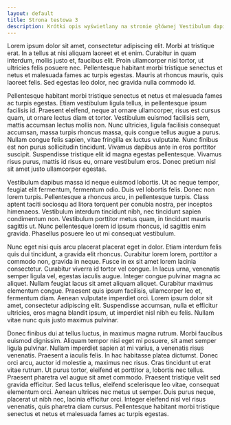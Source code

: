 ```yaml
---
layout: default
title: Strona testowa 3
description: Krótki opis wyświetlany na stronie głównej Vestibulum dapibus massa id neque euismod lobortis. Ut ac neque tempor, feugiat elit fermentum, fermentum odio. Duis vel lobortis felis. Donec non lorem turpis.
---
```

Lorem ipsum dolor sit amet, consectetur adipiscing elit. Morbi at tristique erat. In a tellus at nisi aliquam laoreet et et enim. Curabitur in quam interdum, mollis justo et, faucibus elit. Proin ullamcorper nisl tortor, ut ultricies felis posuere nec. Pellentesque habitant morbi tristique senectus et netus et malesuada fames ac turpis egestas. Mauris at rhoncus mauris, quis laoreet felis. Sed egestas leo dolor, nec gravida nulla commodo id.

Pellentesque habitant morbi tristique senectus et netus et malesuada fames ac turpis egestas. Etiam vestibulum ligula tellus, in pellentesque ipsum facilisis id. Praesent eleifend, neque at ornare ullamcorper, risus est cursus quam, ut ornare lectus diam et tortor. Vestibulum euismod facilisis sem, mattis accumsan lectus mollis non. Nunc ultricies, ligula facilisis consequat accumsan, massa turpis rhoncus massa, quis congue tellus augue a purus. Nullam congue felis sapien, vitae fringilla ex luctus vulputate. Nunc finibus est non purus sollicitudin tincidunt. Vivamus dapibus ante in eros porttitor suscipit. Suspendisse tristique elit id magna egestas pellentesque. Vivamus risus purus, mattis id risus eu, ornare vestibulum eros. Donec pretium nisl sit amet justo ullamcorper egestas.

Vestibulum dapibus massa id neque euismod lobortis. Ut ac neque tempor, feugiat elit fermentum, fermentum odio. Duis vel lobortis felis. Donec non lorem turpis. Pellentesque a rhoncus arcu, in pellentesque turpis. Class aptent taciti sociosqu ad litora torquent per conubia nostra, per inceptos himenaeos. Vestibulum interdum tincidunt nibh, nec tincidunt sapien condimentum non. Vestibulum porttitor metus quam, in tincidunt mauris sagittis ut. Nunc pellentesque lorem id ipsum rhoncus, id sagittis enim gravida. Phasellus posuere leo ut mi consequat vestibulum.

Nunc eget nisi quis arcu placerat placerat eget in dolor. Etiam interdum felis quis dui tincidunt, a gravida elit rhoncus. Curabitur lorem lorem, porttitor a commodo non, gravida in neque. Fusce in ex sit amet lorem lacinia consectetur. Curabitur viverra id tortor vel congue. In lacus urna, venenatis semper ligula vel, egestas iaculis augue. Integer congue pulvinar magna ac aliquet. Nullam feugiat lacus sit amet aliquam aliquet. Curabitur maximus elementum congue. Praesent quis ipsum facilisis, ullamcorper leo et, fermentum diam. Aenean vulputate imperdiet orci. Lorem ipsum dolor sit amet, consectetur adipiscing elit. Suspendisse accumsan, nulla et efficitur ultricies, eros magna blandit ipsum, ut imperdiet nisl nibh eu felis. Nullam vitae nunc quis justo maximus pulvinar.

Donec finibus dui at tellus luctus, in maximus magna rutrum. Morbi faucibus euismod dignissim. Aliquam tempor nisi eget mi posuere, sit amet semper ligula pulvinar. Nullam imperdiet sapien at mi varius, a venenatis risus venenatis. Praesent a iaculis felis. In hac habitasse platea dictumst. Donec orci arcu, auctor id molestie a, maximus nec risus. Cras tincidunt ut erat vitae rutrum. Ut purus tortor, eleifend et porttitor a, lobortis nec tellus. Praesent pharetra vel augue sit amet commodo. Praesent tristique velit sed gravida efficitur. Sed lacus tellus, eleifend scelerisque leo vitae, consequat elementum orci. Aenean ultrices nec metus ut semper. Duis purus neque, placerat ut nibh nec, lacinia efficitur orci. Integer eleifend nisl vel risus venenatis, quis pharetra diam cursus. Pellentesque habitant morbi tristique senectus et netus et malesuada fames ac turpis egestas.